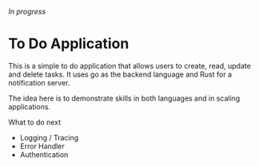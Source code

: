 _In progress_

# To Do Application

This is a simple to do application that allows users to create, read, update and delete tasks.
It uses go as the backend language and Rust for a notification server.

The idea here is to demonstrate skills in both languages and in scaling applications.

What to do next
- Logging / Tracing
- Error Handler
- Authentication